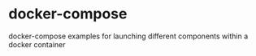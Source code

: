 # docker-compose
docker-compose examples for launching different components within a docker container
